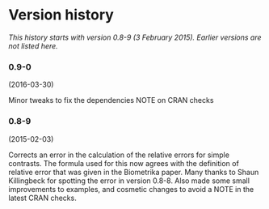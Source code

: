 # Version history

*This history starts with version 0.8-9 (3 February 2015).  Earlier versions are not listed here.*

### 0.9-0 

(2016-03-30)

Minor tweaks to fix the dependencies NOTE on CRAN checks

### 0.8-9 

(2015-02-03)

Corrects an error in the calculation of the relative errors for simple contrasts. The formula used for this now agrees with the definition of relative error that was given in the Biometrika paper. Many thanks to Shaun Killingbeck for spotting the error in version 0.8-8. Also made some small improvements to examples, and cosmetic changes to avoid a NOTE in the latest CRAN checks.
